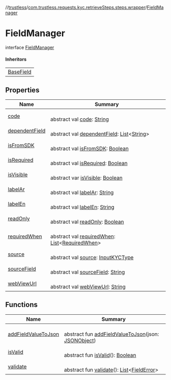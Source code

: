 //[trustless](../../../index.md)/[com.trustless.requests.kyc.retrieveSteps.steps.wrapper](../index.md)/[FieldManager](index.md)

# FieldManager

interface [FieldManager](index.md)

#### Inheritors

| |
|---|
| [BaseField](../../com.trustless.requests.kyc.retrieveSteps.steps.fields/-base-field/index.md) |

## Properties

| Name | Summary |
|---|---|
| [code](code.md) | <br>abstract val [code](code.md): [String](https://kotlinlang.org/api/latest/jvm/stdlib/kotlin/-string/index.html) |
| [dependentField](dependent-field.md) | <br>abstract val [dependentField](dependent-field.md): [List](https://kotlinlang.org/api/latest/jvm/stdlib/kotlin.collections/-list/index.html)&lt;[String](https://kotlinlang.org/api/latest/jvm/stdlib/kotlin/-string/index.html)&gt; |
| [isFromSDK](is-from-s-d-k.md) | <br>abstract val [isFromSDK](is-from-s-d-k.md): [Boolean](https://kotlinlang.org/api/latest/jvm/stdlib/kotlin/-boolean/index.html) |
| [isRequired](is-required.md) | <br>abstract val [isRequired](is-required.md): [Boolean](https://kotlinlang.org/api/latest/jvm/stdlib/kotlin/-boolean/index.html) |
| [isVisible](is-visible.md) | <br>abstract var [isVisible](is-visible.md): [Boolean](https://kotlinlang.org/api/latest/jvm/stdlib/kotlin/-boolean/index.html) |
| [labelAr](label-ar.md) | <br>abstract val [labelAr](label-ar.md): [String](https://kotlinlang.org/api/latest/jvm/stdlib/kotlin/-string/index.html) |
| [labelEn](label-en.md) | <br>abstract val [labelEn](label-en.md): [String](https://kotlinlang.org/api/latest/jvm/stdlib/kotlin/-string/index.html) |
| [readOnly](read-only.md) | <br>abstract val [readOnly](read-only.md): [Boolean](https://kotlinlang.org/api/latest/jvm/stdlib/kotlin/-boolean/index.html) |
| [requiredWhen](required-when.md) | <br>abstract val [requiredWhen](required-when.md): [List](https://kotlinlang.org/api/latest/jvm/stdlib/kotlin.collections/-list/index.html)&lt;[RequiredWhen](../../com.trustless.requests.kyc.retrieveSteps/-required-when/index.md)&gt; |
| [source](source.md) | <br>abstract val [source](source.md): [InputKYCType](../../com.trustless.requests.kyc.retrieveSteps/-input-k-y-c-type/index.md) |
| [sourceField](source-field.md) | <br>abstract val [sourceField](source-field.md): [String](https://kotlinlang.org/api/latest/jvm/stdlib/kotlin/-string/index.html) |
| [webViewUrl](web-view-url.md) | <br>abstract val [webViewUrl](web-view-url.md): [String](https://kotlinlang.org/api/latest/jvm/stdlib/kotlin/-string/index.html) |

## Functions

| Name | Summary |
|---|---|
| [addFieldValueToJson](add-field-value-to-json.md) | <br>abstract fun [addFieldValueToJson](add-field-value-to-json.md)(json: [JSONObject](https://developer.android.com/reference/kotlin/org/json/JSONObject.html)) |
| [isValid](is-valid.md) | <br>abstract fun [isValid](is-valid.md)(): [Boolean](https://kotlinlang.org/api/latest/jvm/stdlib/kotlin/-boolean/index.html) |
| [validate](validate.md) | <br>abstract fun [validate](validate.md)(): [List](https://kotlinlang.org/api/latest/jvm/stdlib/kotlin.collections/-list/index.html)&lt;[FieldError](../../com.trustless.requests.kyc.retrieveSteps.steps.fields/-field-error/index.md)&gt; |
